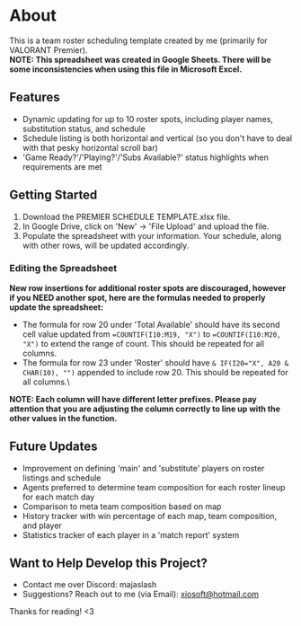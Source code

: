 # About

This is a team roster scheduling template created by me (primarily for VALORANT Premier).\
**NOTE: This spreadsheet was created in Google Sheets. There will be some inconsistencies when using this file in Microsoft Excel.**

## Features
- Dynamic updating for up to 10 roster spots, including player names, substitution status, and schedule
- Schedule listing is both horizontal and vertical (so you don't have to deal with that pesky horizontal scroll bar)
- 'Game Ready?'/'Playing?'/'Subs Available?' status highlights when requirements are met

## Getting Started
1. Download the PREMIER SCHEDULE TEMPLATE.xlsx file.
2. In Google Drive, click on 'New' -> 'File Upload' and upload the file.
3. Populate the spreadsheet with your information. Your schedule, along with other rows, will be updated accordingly.
### Editing the Spreadsheet
**New row insertions for additional roster spots are discouraged, however if you NEED another spot, here are the formulas needed to properly update the spreadsheet:**
- The formula for row 20 under 'Total Available' should have its second cell value updated from ```=COUNTIF(I10:M19, "X")``` to ```=COUNTIF(I10:M20, "X")``` to extend the range of count. This should be repeated for all columns.
- The formula for row 23 under 'Roster' should have ```& IF(I20="X", A20 & CHAR(10), "")``` appended to include row 20. This should be repeated for all columns.\

**NOTE: Each column will have different letter prefixes. Please pay attention that you are adjusting the column correctly to line up with the other values in the function.**

## Future Updates
- Improvement on defining 'main' and 'substitute' players on roster listings and schedule
- Agents preferred to determine team composition for each roster lineup for each match day
- Comparison to meta team composition based on map
- History tracker with win percentage of each map, team composition, and player
- Statistics tracker of each player in a 'match report' system

## Want to Help Develop this Project?
- Contact me over Discord: majaslash
- Suggestions? Reach out to me (via Email): xiosoft@hotmail.com

Thanks for reading! <3

